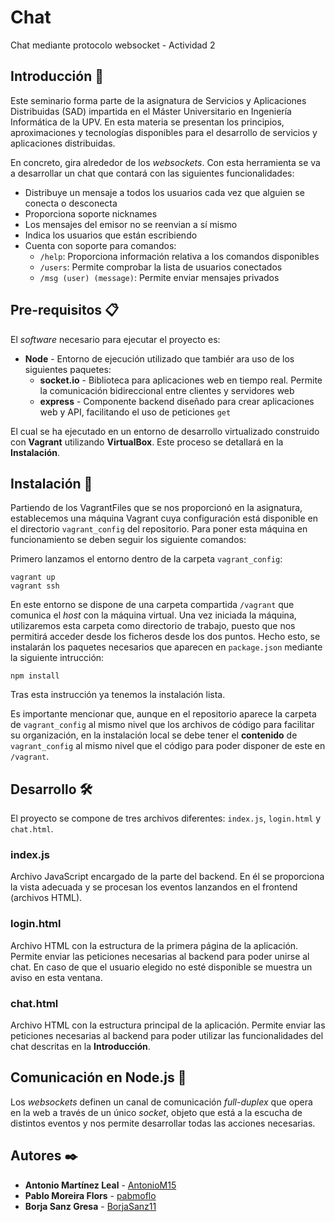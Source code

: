 # Chat

Chat mediante protocolo websocket - Actividad 2

## Introducción 🚀

Este seminario forma parte de la asignatura de Servicios y Aplicaciones Distribuidas (SAD) impartida en el Máster Universitario en Ingeniería Informática de la UPV. En esta materia se presentan los principios, aproximaciones y tecnologías disponibles para el desarrollo de servicios y aplicaciones distribuidas. 

En concreto, gira alrededor de los _websockets_. Con esta herramienta se va a desarrollar un chat que contará con las siguientes funcionalidades:
* Distribuye un mensaje a todos los usuarios cada vez que alguien se conecta o desconecta
* Proporciona soporte nicknames
* Los mensajes del emisor no se reenvian a sí mismo
* Indica los usuarios que están escribiendo
* Cuenta con soporte para comandos:
  * `/help`: Proporciona información relativa a los comandos disponibles
  * `/users`: Permite comprobar la lista de usuarios conectados
  * `/msg (user) (message)`: Permite enviar mensajes privados


## Pre-requisitos 📋

El *software* necesario para ejecutar el proyecto es:

* **Node** - Entorno de ejecución utilizado que tambiér ara uso de los siguientes paquetes:
  * **socket.io** - Biblioteca para aplicaciones web en tiempo real. Permite la comunicación bidireccional entre clientes y servidores web
  * **express** - Componente backend diseñado para crear aplicaciones web y API, facilitando el uso de peticiones `get`

El cual se ha ejecutado en un entorno de desarrollo virtualizado construido con **Vagrant** utilizando **VirtualBox**. Este proceso se detallará en la **Instalación**.

## Instalación 🔧

Partiendo de los VagrantFiles que se nos proporcionó en la asignatura, establecemos una máquina Vagrant cuya configuración está disponible en el directorio `vagrant_config` del repositorio. Para poner esta máquina en funcionamiento se deben seguir los siguiente comandos:

Primero lanzamos el entorno dentro de la carpeta `vagrant_config`:
```
vagrant up
vagrant ssh
```

En este entorno se dispone de una carpeta compartida `/vagrant` que comunica el _host_ con la máquina virtual. Una vez iniciada la máquina, utilizaremos esta carpeta como directorio de trabajo, puesto que nos permitirá acceder desde los ficheros desde los dos puntos. Hecho esto, se instalarán los paquetes necesarios que aparecen en `package.json` mediante la siguiente intrucción:
```
npm install
```

Tras esta instrucción ya tenemos la instalación lista. 

Es importante mencionar que, aunque en el repositorio aparece la carpeta de `vagrant_config` al mismo nivel que los archivos de código para facilitar su organización, en la instalación local se debe tener el **contenido** de `vagrant_config` al mismo nivel que el código para poder disponer de este en `/vagrant`.


## Desarrollo 🛠️
El proyecto se compone de tres archivos diferentes: `index.js`, `login.html` y `chat.html`.

### index.js

Archivo JavaScript encargado de la parte del backend. En él se proporciona la vista adecuada y se procesan los eventos lanzandos en el frontend (archivos HTML).

### login.html

Archivo HTML con la estructura de la primera página de la aplicación. Permite enviar las peticiones necesarias al backend para poder unirse al chat. En caso de que el usuario elegido no esté disponible se muestra un aviso en esta ventana.

### chat.html

Archivo HTML con la estructura principal de la aplicación. Permite enviar las peticiones necesarias al backend para poder utilizar las funcionalidades del chat descritas en la **Introducción**.


## Comunicación en Node.js 🔀

Los _websockets_ definen un canal de comunicación _full-duplex_ que opera en la web a través de un único _socket_, objeto que está a la escucha de distintos eventos y nos permite desarrollar todas las acciones necesarias.


## Autores ✒️

* **Antonio Martínez Leal** - [AntonioM15](https://github.com/AntonioM15)
* **Pablo Moreira Flors** - [pabmoflo](https://github.com/pabmoflo)
* **Borja Sanz Gresa** - [BorjaSanz11](https://github.com/BorjaSanz11)


